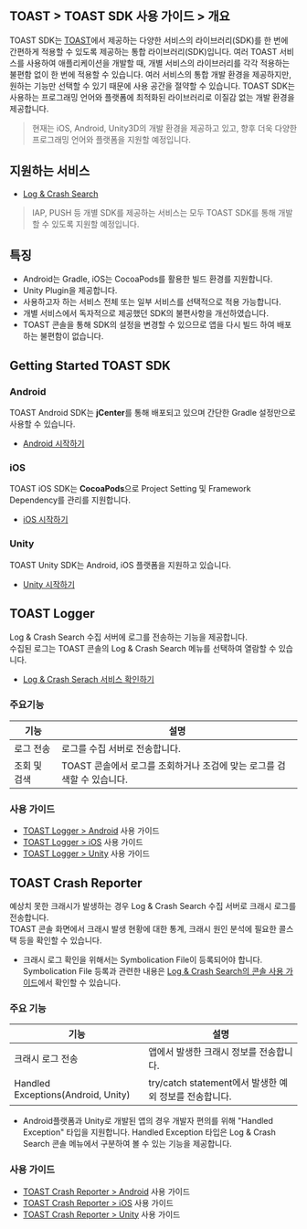 ## TOAST > TOAST SDK 사용 가이드 > 개요

TOAST SDK는 [TOAST](https://toast.com/)에서 제공하는 다양한 서비스의 라이브러리(SDK)를 한 번에 간편하게 적용할 수 있도록 제공하는 통합 라이브러리(SDK)입니다. 여러 TOAST 서비스를 사용하여 애플리케이션을 개발할 때, 개별 서비스의 라이브러리를 각각 적용하는 불편함 없이 한 번에 적용할 수 있습니다.
여러 서비스의 통합 개발 환경을 제공하지만, 원하는 기능만 선택할 수 있기 때문에 사용 공간을 절약할 수 있습니다. TOAST SDK는 사용하는 프로그래밍 언어와 플랫폼에 최적화된 라이브러리로 이질감 없는 개발 환경을 제공합니다.

> 현재는 iOS, Android, Unity3D의 개발 환경을 제공하고 있고, 향후 더욱 다양한 프로그래밍 언어와 플랫폼을 지원할 예정입니다.

## 지원하는 서비스
* [Log & Crash Search](https://toast.com/service/analytics/log_crash_search)
> IAP, PUSH 등 개별 SDK를 제공하는 서비스는 모두 TOAST SDK를 통해 개발할 수 있도록 지원할 예정입니다.

## 특징

* Android는 Gradle, iOS는 CocoaPods를 활용한 빌드 환경를 지원합니다.
* Unity Plugin을 제공합니다.
* 사용하고자 하는 서비스 전체 또는 일부 서비스를 선택적으로 적용 가능합니다.
* 개별 서비스에서 독자적으로 제공했던 SDK의 불편사항을 개선하였습니다.
* TOAST 콘솔을 통해 SDK의 설정을 변경할 수 있으므로 앱을 다시 빌드 하여 배포하는 불편함이 없습니다.


## Getting Started TOAST SDK

### Android

TOAST Android SDK는 **jCenter**를 통해 배포되고 있으며 간단한 Gradle 설정만으로 사용할 수 있습니다.

* [Android 시작하기](./getting-started-android)

### iOS

TOAST iOS SDK는 **CocoaPods**으로 Project Setting 및 Framework Dependency를 관리를 지원합니다.

* [iOS 시작하기](./getting-started-ios)

### Unity

TOAST Unity SDK는 Android, iOS 플랫폼을 지원하고 있습니다.

* [Unity 시작하기](./getting-started-unity)

## TOAST Logger

Log & Crash Search 수집 서버에 로그를 전송하는 기능을 제공합니다.<br>
수집된 로그는 TOAST 콘솔의 Log & Crash Search 메뉴를 선택하여 열람할 수 있습니다.
* [Log & Crash Serach 서비스 확인하기](https://toast.com/service/analytics/log_crash_search)

### 주요기능

| 기능 | 설명 |
| -- | -- |
| 로그 전송 | 로그를 수집 서버로 전송합니다. |
| 조회 및 검색 | TOAST 콘솔에서 로그를 조회하거나 조검에 맞는 로그를 검색할 수 있습니다. |

### 사용 가이드

* [TOAST Logger > Android](./log-collector-android) 사용 가이드
* [TOAST Logger > iOS](./log-collector-ios) 사용 가이드
* [TOAST Logger > Unity](./log-collector-unity) 사용 가이드

## TOAST Crash Reporter

예상치 못한 크래시가 발생하는 경우 Log & Crash Search 수집 서버로 크래시 로그를 전송합니다.<br>
TOAST 콘솔 화면에서 크래시 발생 현황에 대한 통계, 크래시 원인 분석에 필요한 콜스택 등을 확인할 수 있습니다. 
* 크래시 로그 확인을 위해서는 Symbolication File이 등록되어야 합니다. Symbolication File 등록과 관련한 내용은 [Log & Crash Search의 콘솔 사용 가이드](http://docs.toast.com/ko/Analytics/Log%20&%20Crash%20Search/ko/console-guide/)에서 확인할 수 있습니다.

### 주요 기능

| 기능 | 설명 |
| -- | -- |
| 크래시 로그 전송| 앱에서 발생한 크래시 정보를 전송합니다. |
| Handled Exceptions(Android, Unity) | try/catch statement에서 발생한 예외 정보를 전송합니다. |
* Android플랫폼과 Unity로 개발된 앱의 경우 개발자 편의를 위해 "Handled Exception" 타입을 지원합니다. Handled Exception 타입은 Log & Crash Search 콘솔 메뉴에서 구분하여 볼 수 있는 기능을 제공합니다.

### 사용 가이드

* [TOAST Crash Reporter > Android](./crash-reporter-android) 사용 가이드
* [TOAST Crash Reporter > iOS](./crash-reporter-ios) 사용 가이드
* [TOAST Crash Reporter > Unity](./crash-reporter-unity) 사용 가이드
